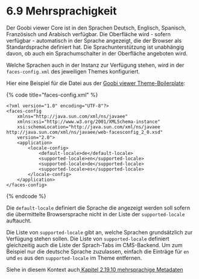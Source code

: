 # 6.9 Mehrsprachigkeit

Der Goobi viewer Core ist in den Sprachen Deutsch, Englisch, Spanisch, Französisch und Arabisch verfügbar. Die Oberfläche wird - sofern verfügbar - automatisch in der Sprache angezeigt, die der Browser als Standardsprache definiert hat. Die Sprachunterstützung ist unabhängig davon, ob auch ein Sprachumschalter in der Oberfläche angeboten wird.

Welche Sprachen auch in der Instanz zur Verfügung stehen, wird in der `faces-config.xml` des jeweiligen Themes konfiguriert.

Hier eine Beispiel für die Datei aus der [Goobi viewer Theme-Boilerplate](https://github.com/intranda/goobi-viewer-theme-boilerplate/blob/master/goobi-viewer-theme-boilerplate/src/META-INF/resources/resources/themes/faces-config.xml):

{% code title="faces-config.xml" %}
```markup
<?xml version="1.0" encoding="UTF-8"?>
<faces-config 
	xmlns="http://java.sun.com/xml/ns/javaee"
	xmlns:xsi="http://www.w3.org/2001/XMLSchema-instance"
	xsi:schemaLocation="http://java.sun.com/xml/ns/javaee http://java.sun.com/xml/ns/javaee/web-facesconfig_2_0.xsd"
	version="2.0">
	<application>
		<locale-config>
			<default-locale>de</default-locale>
			<supported-locale>en</supported-locale>			
			<supported-locale>de</supported-locale>			
			<supported-locale>es</supported-locale>			
		</locale-config>
	</application>
</faces-config>
```
{% endcode %}

Die `default-locale` definiert die Sprache die angezeigt werden soll sofern die übermittelte Browsersprache nicht in der Liste der `supported-locale` auftaucht.

Die Liste von `supported-locale` gibt an, welche Sprachen grundsätzlich zur Verfügung stehen sollen. Die Liste von `supported-locale` definiert gleichzeitig auch die Liste der Sprach-Tabs im CMS-Backend. Um zum Beispiel nur die deutsche Sprache zuzulassen, einfach die Einträge für `en` und `es` aus den `supported-locale` im Theme entfernen.

Siehe in diesem Kontext auch[ Kapitel 2.19.10 mehrsprachige Metadaten](../2/2.19/2.19.10.md)

